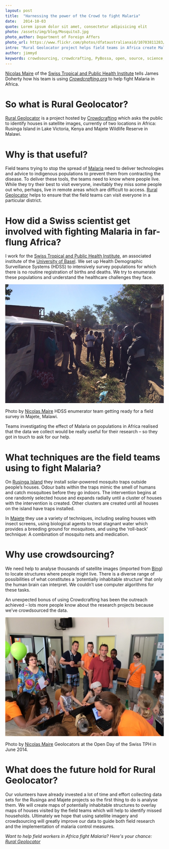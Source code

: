 ```yaml
---
layout: post
title:  "Harnessing the power of the Crowd to fight Malaria"
date:   2014-10-03 
quote: Lorem ipsum dolor sit amet, consectetur adipisicing elit
photo: /assets/img/blog/Mosquito3.jpg
photo_author: Department of Foreign Affers
photo_url: https://www.flickr.com/photos/dfataustralianaid/10703811283/
intro: "Rural Geolocator project helps field teams in Africa create Malaria-free zones"
author: jimmyd
keywords: crowdsourcing, crowdcrafting, PyBossa, open, source, science, citizen, opensource, Malaraia, Kenya, Malawi, HDSS, Field Study 
---
```


[Nicolas Maire](http://www.swisstph.ch/about-us/staff/detailview.html?tx_x4epersdb_pi1%5BshowUid%5D=2065&cHash=d980399c892948e5cc6b3be4e43272a6) of the [Swiss Tropical and Public Health Institute](http://www.swisstph.ch/) tells James Doherty how his team is using *[Crowdcrafting.org](http://crowdcrafting.org/)* to help fight Malaria in Africa.

# So what is Rural Geolocator?

[Rural Geolocator](http://crowdcrafting.org/app/RuralGeolocator/) is a project hosted by [Crowdcrafting](http://crowdcrafting.org/) which asks the public to identify houses in satellite images, currently of two locations in Africa: Rusinga Island in Lake Victoria, Kenya and Majete Wildlife Reserve in Malawi.

# Why is that useful?

Field teams trying to stop the spread of [Malaria](http://en.wikipedia.org/wiki/Malaria) need to deliver technologies and advice to indigenous populations to prevent them from contracting the disease. To deliver these tools, the teams need to know where people live. While they try their best to visit everyone, inevitably they miss some people out who, perhaps, live in remote areas which are difficult to access. [Rural Geolocator](http://crowdcrafting.org/app/RuralGeolocator/) helps to ensure that the field teams can visit everyone in a particular district.

# How did a Swiss scientist get involved with fighting Malaria in far-flung Africa?

I work for the [Swiss Tropical and Public Health Institute](http://www.swisstph.ch/), an associated institute of the [University of Basel](http://www.unibas.ch/). We set up Health Demographic Surveillance Systems (HDSS) to intensively survey populations for which there is no routine registration of births and deaths. We try to enumerate these populations and understand the healthcare challenges they face. 

![alttext](/assets/img/blog/enumerators.JPG "Courtesy of Nicolas Maire")
<p class="post-caption">Photo by <a href="http://www.swisstph.ch/about-us/staff/detailview.html?tx_x4epersdb_pi1%5BshowUid%5D=2065&cHash=d980399c892948e5cc6b3be4e43272a6">Nicolas Maire</a> HDSS enumerator team getting ready for a field survey in Majete, Malawi.</p>

Teams investigating the effect of Malaria on populations in Africa realised that the data we collect would be really useful for their research – so they got in touch to ask for our help.

# What techniques are the field teams using to fight Malaria?

On [Rusinga Island](http://www.malariajournal.com/content/11/S1/O45) they install solar-powered mosquito traps outside people’s houses. Odour baits within the traps mimic the smell of humans and catch mosquitoes before they go indoors. The intervention begins at one randomly selected house and expands radially until a cluster of houses with the intervention is created. Other clusters are created until all houses on the island have traps installed.

In [Majete](http://www.wageningenur.nl/en/newsarticle/Wageningen-UR-and-AMC-jointly-initiate-largescale-malaria-study-in-Malawi-with-involvement-of-the-local-population.htm) they use a variety of techniques, including sealing houses with insect screens, using biological agents to treat stagnant water which provides a breeding ground for mosquitoes, and using the ‘roll-back’ technique: A combination of mosquito nets and medication.

# Why use crowdsourcing?

We need help to analyse thousands of satellite images (imported from [Bing](http://www.bing.com/_)) to locate structures where people might live. There is a diverse range of possibilities of what constitutes a ‘potentially inhabitable structure’ that only the human brain can interpret. We couldn’t use computer algorithms for these tasks.

An unexpected bonus of using Crowdcrafting has been the outreach achieved – lots more people know about the research projects because we’ve crowdsourced the data.

![alttext](/assets/img/blog/geolocators.JPG "Courtesy of Nicolas Maire")
<p class="post-caption">Photo by <a href="http://www.swisstph.ch/about-us/staff/detailview.html?tx_x4epersdb_pi1%5BshowUid%5D=2065&cHash=d980399c892948e5cc6b3be4e43272a6">Nicolas Maire</a> Geolocators at the Open Day of the Swiss TPH in June 2014.</p>

# What does the future hold for Rural Geolocator?

Our volunteers have already invested a lot of time and effort collecting data sets for the Rusinga and Majete projects so the first thing to do is analyse them. We will create maps of potentially inhabitable structures to overlay maps of houses visited by the field teams which will help to identify missed households. Ultimately we hope that using satellite imagery and crowdsourcing will greatly improve our data to guide both field research and the implementation of malaria control measures.

*Want to help field workers in Africa fight  Malaria? Here's your chance: [Rural Geolocator](http://crowdcrafting.org/app/RuralGeolocator/)*
